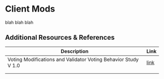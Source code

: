 # Client Mods

blah blah blah

## Additional Resources & References

<table><thead><tr><th width="444.73828125">Description</th><th>Link</th></tr></thead><tbody><tr><td>Voting Modifications and Validator Voting Behavior Study V 1.0</td><td><a href="https://medium.com/@hrknsinst/voting-modifications-and-validator-voting-behavior-study-v-1-0-14098cd01d0c">link</a></td></tr><tr><td></td><td></td></tr><tr><td></td><td></td></tr></tbody></table>
